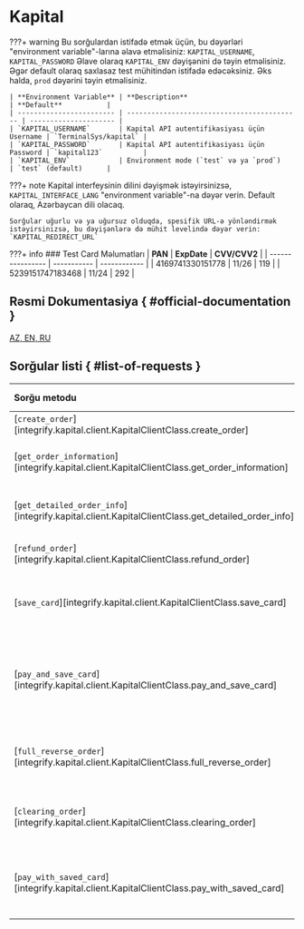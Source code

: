 # Kapital

???+ warning
    Bu sorğulardan istifadə etmək üçün, bu dəyərləri "environment variable"-larına əlavə etməlisiniz: `KAPITAL_USERNAME`, `KAPITAL_PASSWORD`
    Əlave olaraq `KAPITAL_ENV` dəyişənini də təyin etməlisiniz. Əgər default olaraq saxlasaz test mühitindən istifadə edəcəksiniz. Əks halda, `prod` dəyərini təyin etməlisiniz.

    | **Environment Variable** | **Description**                             | **Default**           |
    | ------------------------ | ------------------------------------------- | --------------------- |
    | `KAPITAL_USERNAME`       | Kapital API autentifikasiyası üçün Username | `TerminalSys/kapital` |
    | `KAPITAL_PASSWORD`       | Kapital API autentifikasiyası üçün Password | `kapital123`          |
    | `KAPITAL_ENV`            | Environment mode (`test` və ya `prod`)      | `test` (default)      |

???+ note
    Kapital interfeysinin dilini dəyişmək istəyirsinizsə, `KAPITAL_INTERFACE_LANG` "environment variable"-na dəyər verin. Default olaraq, Azərbaycan dili olacaq.

    Sorğular uğurlu və ya uğursuz olduqda, spesifik URL-ə yönləndirmək istəyirsinizsə, bu dəyişənlərə də mühit levelində dəyər verin: `KAPITAL_REDIRECT_URL`

???+ info
    ### Test Card Məlumatları
    | **PAN**          | **ExpDate** | **CVV/CVV2** |
    | ---------------- | ----------- | ------------ |
    | 4169741330151778 | 11/26       | 119          |
    | 5239151747183468 | 11/24       | 292          |

## Rəsmi Dokumentasiya { #official-documentation }

[AZ, EN, RU](https://pg.kapitalbank.az/docs)

## Sorğular listi { #list-of-requests }

| Sorğu metodu                                                                                     | Məqsəd                                             |            Kapital API            |  Callback-ə sorğu atılır  |
| :----------------------------------------------------------------------------------------------- | :------------------------------------------------- | :-------------------------------: | :-----------------------: |
| [`create_order`][integrify.kapital.client.KapitalClientClass.create_order]                       | Ödəniş                                             |           `/api/order`            | :fontawesome-solid-check: |
| [`get_order_information`][integrify.kapital.client.KapitalClientClass.get_order_information]     | Ödəniş haqda qısa məlumat                          |      `/api/order/{order_id}`      |            :x:            |
| [`get_detailed_order_info`][integrify.kapital.client.KapitalClientClass.get_detailed_order_info] | Ödəniş haqda detallı məlumat                       |      `/api/order/{order_id}`      |            :x:            |
| [`refund_order`][integrify.kapital.client.KapitalClientClass.refund_order]                       | Geri ödəniş sorğusu                                | `/api/order/{order_id}/exec-tran` |            :x:            |
| [`save_card`][integrify.kapital.client.KapitalClientClass.save_card]                             | Kartı saxlamaq üçün ödəniş sorğusu                 |           `/api/order`            | :fontawesome-solid-check: |
| [`pay_and_save_card`][integrify.kapital.client.KapitalClientClass.pay_and_save_card]             | Kartı saxlamaq və ödəniş etmək üçün ödəniş sorğusu |           `/api/order`            | :fontawesome-solid-check: |
| [`full_reverse_order`][integrify.kapital.client.KapitalClientClass.full_reverse_order]           | Ödənişi ləğv etmək üçün sorğu                      | `/api/order/{order_id}/exec-tran` |            :x:            |
| [`clearing_order`][integrify.kapital.client.KapitalClientClass.clearing_order]                   | Ödənişin təsdiq edilməsi üçün sorğu                | `/api/order/{order_id}/exec-tran` |            :x:            |
| [`pay_with_saved_card`][integrify.kapital.client.KapitalClientClass.pay_with_saved_card]         | Ödənişin hissəsini ləğv etmək üçün sorğu           | `/api/order/{order_id}/exec-tran` |            :x:            |
